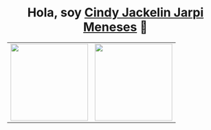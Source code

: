 <div align="center">
<h1 align="center">Hola, soy <a href="[https://aristi.dev](https://www.linkedin.com/in/cindy-jarpi-meneses-01a342198/)">Cindy Jackelin Jarpi Meneses</a> 👋</h1>
</div>

<p align="center">
  <a href="https://github.com/CindyJarpi">
    <table>
      <tr>
        <td><img height="180em" src="https://github-readme-stats-eight-theta.vercel.app/api?username=CindyJarpi&show_icons=true&theme=algolia&include_all_commits=true&count_private=true"/></td>
        <td><img height="180em" src="https://github-readme-stats-eight-theta.vercel.app/api/top-langs/?username=CindyJarpi&layout=compact&langs_count=8&theme=algolia"/></td>
      </tr>
    </table>
  </a>
</p>

